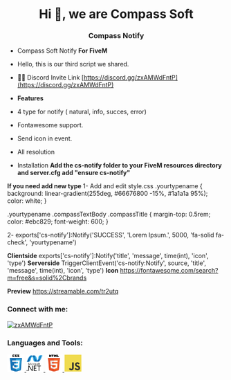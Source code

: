 <h1 align="center">Hi 👋, we are Compass Soft</h1>
<h3 align="center">Compass Notify</h3>

- Compass Soft Notify **For FiveM**

- Hello, this is our third script we shared.

- 👨‍💻 Discord Invite Link [https://discord.gg/zxAMWdFntP](https://discord.gg/zxAMWdFntP)

- **Features**
- 4 type for notify ( natural, info, succes, error)
- Fontawesome support.
- Send icon in event.
- All resolution

- Installation **Add the cs-notify folder to your FiveM resources directory and server.cfg add "ensure cs-notify"**


**If you need add new type**
1- Add and edit style.css
.yourtypename {
    background: linear-gradient(255deg, #66676800 -15%, #1a1a1a 95%);
    color: white;
}

.yourtypename .compassTextBody .compassTitle {
    margin-top: 0.5rem;
    color: #ebc829;
    font-weight: 600;
}

2- exports['cs-notify']:Notify('SUCCESS', 'Lorem Ipsum.', 5000, 'fa-solid fa-check', 'yourtypename')

**Clientside**
exports['cs-notify']:Notify('title', 'message', time(int), 'icon', 'type')
**Serverside**
TriggerClientEvent('cs-notify:Notify', source, 'title', 'message', time(int), 'icon', 'type')
**Icon**
https://fontawesome.com/search?m=free&s=solid%2Cbrands

**Preview**
https://streamable.com/tr2utq


<h3 align="left">Connect with me:</h3>
<p align="left">
<a href="https://discord.gg/zxAMWdFntP" target="blank"><img align="center" src="https://raw.githubusercontent.com/rahuldkjain/github-profile-readme-generator/master/src/images/icons/Social/discord.svg" alt="zxAMWdFntP" height="30" width="40" /></a>
</p>

<h3 align="left">Languages and Tools:</h3>
<p align="left"> <a href="https://www.w3schools.com/css/" target="_blank" rel="noreferrer"> <img src="https://raw.githubusercontent.com/devicons/devicon/master/icons/css3/css3-original-wordmark.svg" alt="css3" width="40" height="40"/> </a> <a href="https://dotnet.microsoft.com/" target="_blank" rel="noreferrer"> <img src="https://raw.githubusercontent.com/devicons/devicon/master/icons/dot-net/dot-net-original-wordmark.svg" alt="dotnet" width="40" height="40"/> </a> <a href="https://www.w3.org/html/" target="_blank" rel="noreferrer"> <img src="https://raw.githubusercontent.com/devicons/devicon/master/icons/html5/html5-original-wordmark.svg" alt="html5" width="40" height="40"/> </a> <a href="https://developer.mozilla.org/en-US/docs/Web/JavaScript" target="_blank" rel="noreferrer"> <img src="https://raw.githubusercontent.com/devicons/devicon/master/icons/javascript/javascript-original.svg" alt="javascript" width="40" height="40"/> </a> </p>

